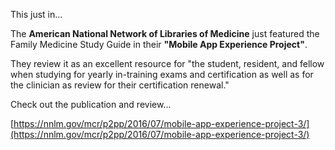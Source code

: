 This just in...

The **American National Network of Libraries of Medicine** just featured the Family Medicine Study Guide in their **"Mobile App Experience Project"**.

They review it as an excellent resource for "the student, resident, and fellow when studying for yearly in-training exams and certification as well as for the clinician as review for their certification renewal."

Check out the publication and review...

[https://nnlm.gov/mcr/p2pp/2016/07/mobile-app-experience-project-3/](https://nnlm.gov/mcr/p2pp/2016/07/mobile-app-experience-project-3/)